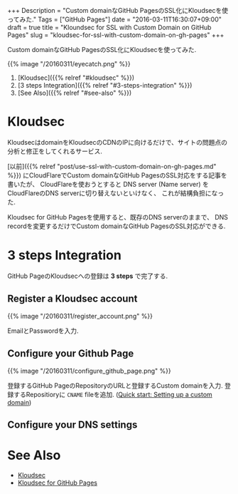+++
Description = "Custom domainなGitHub PagesのSSL化にKloudsecを使ってみた."
Tags = ["GitHub Pages"]
date = "2016-03-11T16:30:07+09:00"
draft = true
title = "Kloundsec for SSL with Custom Domain on GitHub Pages"
slug = "kloudsec-for-ssl-with-custom-domain-on-gh-pages"
+++

Custom domainなGitHub PagesのSSL化にKloudsecを使ってみた.

<!--more-->

{{% image "/20160311/eyecatch.png" %}}

1. [Kloudsec]({{% relref "#kloudsec" %}})
2. [3 steps Integration]({{% relref "#3-steps-integration" %}})
3. [See Also]({{% relref "#see-also" %}})

# Kloudsec

KloudsecはdomainをKloudsecのCDNのIPに向けるだけで、サイトの問題点の分析と修正をしてくれるサービス.

[以前]({{% relref "post/use-ssl-with-custom-domain-on-gh-pages.md" %}})
にCloudFlareでCustom domainなGitHub PagesのSSL対応をする記事を書いたが、
CloudFlareを使おうとすると DNS server (Name server) をCloudFlareのDNS serverに切り替えないといけなく、
これが結構負担になった.

Kloudsec for GitHub Pagesを使用すると、既存のDNS serverのままで、
DNS recordを変更するだけでCustom domainなGitHub PagesのSSL対応ができる.


# 3 steps Integration

GitHub PageのKloudsecへの登録は __3 steps__ で完了する.


## Register a Kloudsec account

{{% image "/20160311/register_account.png" %}}

EmailとPasswordを入力.


## Configure your Github Page

{{% image "/20160311/configure_github_page.png" %}}

登録するGitHub PageのRepositoryのURLと登録するCustom domainを入力.
登録するRepositioryに `CNAME` fileを追加.
([Quick start: Setting up a custom domain](https://help.github.com/articles/quick-start-setting-up-a-custom-domain/))

## Configure your DNS settings


# See Also

- [Kloudsec](https://kloudsec.com/)
- [Kloudsec for GitHub Pages](https://kloudsec.com/github-pages/new)
